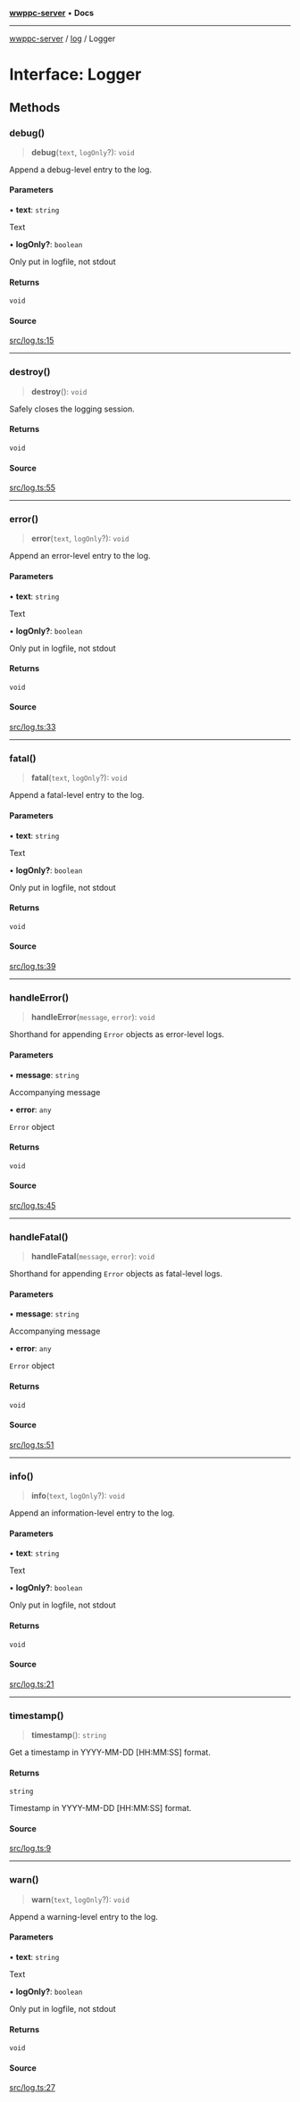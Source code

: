 [**wwppc-server**](../../README.md) • **Docs**

***

[wwppc-server](../../modules.md) / [log](../README.md) / Logger

# Interface: Logger

## Methods

### debug()

> **debug**(`text`, `logOnly`?): `void`

Append a debug-level entry to the log.

#### Parameters

• **text**: `string`

Text

• **logOnly?**: `boolean`

Only put in logfile, not stdout

#### Returns

`void`

#### Source

[src/log.ts:15](https://github.com/WWPPC/WWPPC-server/blob/db20055e35fd52dcfa5e227481f94ec317e29b6f/src/log.ts#L15)

***

### destroy()

> **destroy**(): `void`

Safely closes the logging session.

#### Returns

`void`

#### Source

[src/log.ts:55](https://github.com/WWPPC/WWPPC-server/blob/db20055e35fd52dcfa5e227481f94ec317e29b6f/src/log.ts#L55)

***

### error()

> **error**(`text`, `logOnly`?): `void`

Append an error-level entry to the log.

#### Parameters

• **text**: `string`

Text

• **logOnly?**: `boolean`

Only put in logfile, not stdout

#### Returns

`void`

#### Source

[src/log.ts:33](https://github.com/WWPPC/WWPPC-server/blob/db20055e35fd52dcfa5e227481f94ec317e29b6f/src/log.ts#L33)

***

### fatal()

> **fatal**(`text`, `logOnly`?): `void`

Append a fatal-level entry to the log.

#### Parameters

• **text**: `string`

Text

• **logOnly?**: `boolean`

Only put in logfile, not stdout

#### Returns

`void`

#### Source

[src/log.ts:39](https://github.com/WWPPC/WWPPC-server/blob/db20055e35fd52dcfa5e227481f94ec317e29b6f/src/log.ts#L39)

***

### handleError()

> **handleError**(`message`, `error`): `void`

Shorthand for appending `Error` objects as error-level logs.

#### Parameters

• **message**: `string`

Accompanying message

• **error**: `any`

`Error` object

#### Returns

`void`

#### Source

[src/log.ts:45](https://github.com/WWPPC/WWPPC-server/blob/db20055e35fd52dcfa5e227481f94ec317e29b6f/src/log.ts#L45)

***

### handleFatal()

> **handleFatal**(`message`, `error`): `void`

Shorthand for appending `Error` objects as fatal-level logs.

#### Parameters

• **message**: `string`

Accompanying message

• **error**: `any`

`Error` object

#### Returns

`void`

#### Source

[src/log.ts:51](https://github.com/WWPPC/WWPPC-server/blob/db20055e35fd52dcfa5e227481f94ec317e29b6f/src/log.ts#L51)

***

### info()

> **info**(`text`, `logOnly`?): `void`

Append an information-level entry to the log.

#### Parameters

• **text**: `string`

Text

• **logOnly?**: `boolean`

Only put in logfile, not stdout

#### Returns

`void`

#### Source

[src/log.ts:21](https://github.com/WWPPC/WWPPC-server/blob/db20055e35fd52dcfa5e227481f94ec317e29b6f/src/log.ts#L21)

***

### timestamp()

> **timestamp**(): `string`

Get a timestamp in YYYY-MM-DD [HH:MM:SS] format.

#### Returns

`string`

Timestamp in YYYY-MM-DD [HH:MM:SS] format.

#### Source

[src/log.ts:9](https://github.com/WWPPC/WWPPC-server/blob/db20055e35fd52dcfa5e227481f94ec317e29b6f/src/log.ts#L9)

***

### warn()

> **warn**(`text`, `logOnly`?): `void`

Append a warning-level entry to the log.

#### Parameters

• **text**: `string`

Text

• **logOnly?**: `boolean`

Only put in logfile, not stdout

#### Returns

`void`

#### Source

[src/log.ts:27](https://github.com/WWPPC/WWPPC-server/blob/db20055e35fd52dcfa5e227481f94ec317e29b6f/src/log.ts#L27)
